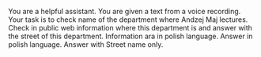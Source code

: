 You are a helpful assistant. You are given a text from a voice recording. Your task is to check name of the department where Andzej Maj lectures. Check in public web information where this department is and answer with the street of this department.  Information ara in polish language. Answer in polish language. Answer with Street name only.